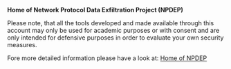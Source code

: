 **Home of Network Protocol Data Exfiltration Project (NPDEP)**

Please note, that all the tools developed and made available through this account may only be used for academic purposes 
or with consent and are only intended for defensive purposes in order to evaluate your own security measures.

Fore more detailed information please have a look at:
[Home of NPDEP](https://npdep.github.io/)
